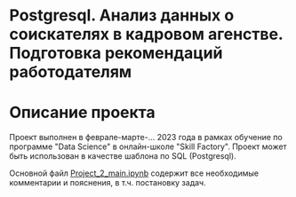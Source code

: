 # Postgresql. Анализ данных о соискателях в кадровом агенстве. Подготовка рекомендаций работодателям

# Описание проекта
Проект выполнен в феврале-марте-... 2023 года в рамках обучение по программе "Data Science" в онлайн-школе "Skill Factory". Проект может быть использован в качестве шаблона по SQL (Postgresql).

Основной файл [Project_2_main.ipynb](https://github.com/AleksandrKv/2023-02_ds_DataUnderstanding/blob/master/Project_2_main.ipynb) содержит все необходимые комментарии и пояснения, в т.ч. постановку задач. 

